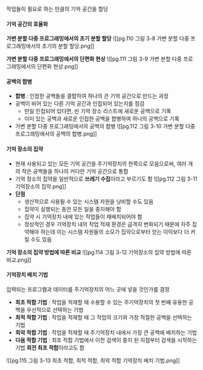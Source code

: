 작업들이 필요로 하는 만큼의 기억 공간을 할당

#### 기억 공간의 효율화

**가변 분할 다중 프로그래밍에서의 초기 분할 할당**
![[pg.110 그림 3-8 가변 분할 다중 프로그래밍에서의 초기의 분할 할당.png]]

**가변 분할 다중 프로그래밍에서의 단편화 현상**
![[pg.111 그림 3-9 가변 분할 다중 프로그래밍에서의 단편화 현상.png]]

#### 공백의 합병
- **합병** : 인접한 공백들을 결합하여 하나의 큰 기억 공간으로 만드는 과정
- 공백이 비어 있는 다른 기억 공간과 인접되어 있는지를 점검
	- 만일 인접되어 있다면, 빈 기억 장소 리스트에 새로운 공백으로 기록
	- 이미 있는 공백과 새로운 인접한 공백을 합병하여 하나의 공백으로 기록
- 가변 분할 다중 프로그래밍에서의 공백의 합병
![[pg.112 그림 3-10 가변 분할 다중 프로그래밍에서의 공백의 합병.png]]

#### 기억 장소의 집약
- 현재 사용되고 있는 모든 기억 공간을 주기억장치의 한쪽으로 모음으로써, 여러 개의 작은 공백들을 하나의 커다란 기억 공간으로 통합
- 기억 장소의 집약을 일반적으로 **쓰레기 수집**이라고 부르기도 함
![[pg.112 그림 3-11 기억장소의 집약.png]]
- **단점**
	- 생산적으로 사용될 수 있는 시스템 자원을 낭비할 수도 있음
	- 집약이 실행되는 동안 모든 일을 중지해야 함
	- 집약 시 기억장치 내에 있는 작업들이 재배치되어야 함
	- 정상적인 경우 기억장치 내의 작업 적재 환경은 급격히 변화되기 때문에 자주 집약해야 하는데 이는 시스템 자원들의 소모가 집약으로부터 얻는 이익보다 더 커질 수도 있음

**기억 장소의 집약 방법에 따른 비교**
![[pg.114 그림 3-12 기억장소의 집약 방법에 따른 비교.png]]

#### 기억장치 배치 기법
입력되는 프로그램과 데이터를 주기억장치의 어느 곳에 넣을 것인가를 결정
- **최초 적합 기법** : 작업을 적재할 때 수용할 수 있는 주기억장치의 첫 번째 유용한 공백을 우선적으로 선택하는 기법
- **최적 적합 기법** : 작업을 적재할 때 그 작업의 크기와 가장 적절한 공백을 선택하는 기법
- **최악 적합 기법** : 작업을 적재할 때 주기억장치 내에서 가장 큰 공백에 배치하는 기법
- **다음 적합 기법** : 최초 적합 기법에서 이전 검색이 중지 된 지점부터 검색을 시작하는 기법
	**회전 최초 적합**이라고도 함

![[pg.115 그림 3-13 최초 적합, 최적 적합, 최악 적합 기억장치 배치 기법.png]]